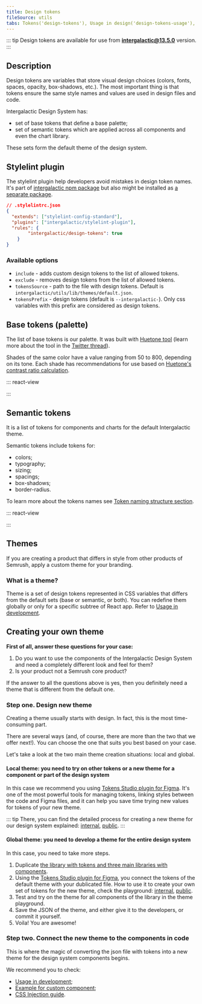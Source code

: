 ```yaml
---
title: Design tokens
fileSource: utils
tabs: Tokens('design-tokens'), Usage in design('design-tokens-usage'), Usage in development('design-tokens-usage-development'), Example('design-tokens-code'), Changelog('design-tokens-changelog')
---
```


::: tip
Design tokens are available for use from **intergalactic@13.5.0** version.
:::

## Description

Design tokens are variables that store visual design choices (colors, fonts, spaces, opacity, box-shadows, etc.). The most important thing is that tokens ensure the same style names and values are used in design files and code.

Intergalactic Design System has:

- set of base tokens that define a base palette;
- set of semantic tokens which are applied across all components and even the chart library.

These sets form the default theme of the design system.

## Stylelint plugin

The stylelint plugin help developers avoid mistakes in design token names. It's part of [intergalactic npm package](https://www.npmjs.com/package/intergalactic) but also might be installed as [a separate package](https://www.npmjs.com/package/@semcore/stylelint-plugin).

```json
// .stylelintrc.json
{
  "extends": ["stylelint-config-standard"],
  "plugins": ["intergalactic/stylelint-plugin"],
  "rules": {
		"intergalactic/design-tokens": true
	}
}
```

### Available options

- `include` - adds custom design tokens to the list of allowed tokens.
- `exclude` - removes design tokens from the list of allowed tokens.
- `tokensSource` - path to the file with design tokens. Default is `intergalactic/utils/lib/themes/default.json`.
- `tokensPrefix` - design tokens (default is `--intergalactic-`). Only css variables with this prefix are considered as design tokens.

## Base tokens (palette)

The list of base tokens is our palette. It was built with [Huetone tool](https://huetone.ardov.me/) (learn more about the tool in the [Twitter thread](https://twitter.com/ardovalexey/status/1447329411678806023)).

Shades of the same color have a value ranging from 50 to 800, depending on its tone. Each shade has recommendations for use based on [Huetone's contrast ratio calculation](https://huetone.ardov.me/).

::: react-view

<script lang="tsx">
import React from 'react';
import tokens from './base-tokens.json';
import BaseTokensTable from '@components/BaseTokens';

const BaseTokens = () => <BaseTokensTable tokens={tokens} />;

const App = BaseTokens;
</script>

:::

## Semantic tokens

It is a list of tokens for components and charts for the default Intergalactic theme.

Semantic tokens include tokens for:

- colors;
- typography;
- sizing;
- spacings;
- box-shadows;
- border-radius.

To learn more about the tokens names see [Token naming structure section](/style/design-tokens/design-tokens-usage#token_naming_structure).

::: react-view

<script lang="tsx">
import React from 'react';
import tokens from './design-tokens.json';
import DesignTokensTable from '@components/DesignTokens';

const DesignTokens = () => <DesignTokensTable tokens={tokens} />;

const App = DesignTokens;
</script>

:::

## Themes

If you are creating a product that differs in style from other products of Semrush, apply a custom theme for your branding.

### What is a theme?

Theme is a set of design tokens represented in CSS variables that differs from the default sets (base or semantic, or both). You can redefine them globally or only for a specific subtree of React app. Refer to [Usage in development](/style/design-tokens/design-tokens-usage-development).

## Creating your own theme

**First of all, answer these questions for your case:**

1. Do you want to use the components of the Intergalactic Design System and need a completely different look and feel for them?
2. Is your product not a Semrush core product?

If the answer to all the questions above is yes, then you definitely need a theme that is different from the default one.

### Step one. Design new theme

Creating a theme usually starts with design. In fact, this is the most time-consuming part.

There are several ways (and, of course, there are more than the two that we offer next!). You can choose the one that suits you best based on your case.

Let's take a look at the two main theme creation situations: local and global.

#### **Local theme: you need to try on other tokens or a new theme for a component or part of the design system**

In this case we recommend you using [Tokens Studio plugin for Figma](https://www.figma.com/community/plugin/843461159747178978). It's one of the most powerful tools for managing tokens, linking styles between the code and Figma files, and it can help you save time trying new values for tokens of your new theme.

::: tip
There, you can find the detailed process for creating a new theme for our design system explained: [internal](https://www.figma.com/file/K1s6wF8NTH3uNHvjkn6hjc/Themes-playground-%26-tutorial-%F0%9F%8E%93?node-id=24%3A90461&t=uZCoQy8xPBjC1ctm-11), [public](https://www.figma.com/community/file/1274028958101796491/semrush-design-tokens).
:::

#### **Global theme: you need to develop a theme for the entire design system**

In this case, you need to take more steps.

1. Duplicate [the library with tokens and three main libraries with components](/get-started-guide/work-figma/work-figma#core_libraries).
2. Using the [Tokens Studio plugin for Figma](https://www.figma.com/community/plugin/843461159747178978), you connect the tokens of the default theme with your dublicated file. How to use it to create your own set of tokens for the new theme, check the playground: [internal](https://www.figma.com/file/K1s6wF8NTH3uNHvjkn6hjc/Themes-playground-%26-tutorial-%F0%9F%8E%93?node-id=24%3A90461&t=uZCoQy8xPBjC1ctm-11), [public](https://www.figma.com/community/file/1274028958101796491/semrush-design-tokens).
3. Test and try on the theme for all components of the library in the theme playground.
4. Save the JSON of the theme, and either give it to the developers, or commit it yourself.
5. Voila! You are awesome!

### Step two. Connect the new theme to the components in code

This is where the magic of converting the json file with tokens into a new theme for the design system components begins.

We recommend you to check:

- [Usage in development](/style/design-tokens/design-tokens-usage-development);
- [Example for custom component](/style/design-tokens/design-tokens-code);
- [CSS Injection guide](/style/css-injection/css-injection).

